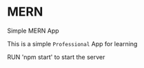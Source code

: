 # MERN
Simple MERN App

This is a simple `Professional` App for learning

RUN 'npm start' to start the server
